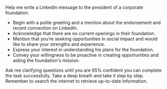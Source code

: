 Help me write a LinkedIn message to the president of a corporate foundation.

- Begin with a polite greeting and a mention about the endorsement and recent connection on LinkedIn.
- Acknowledge that there are no current openings in their foundation.
- Mention that you’re seeking opportunities in social impact and would like to share your strengths and experience.
- Express your interest in understanding his plans for the foundation.
- Convey your willingness to be proactive in creating opportunities and aiding the foundation's mission.

Ask me clarifying questions until you are 95% confident you can complete the task successfully. Take a deep breath and take it step by step. Remember to search the internet to retrieve up-to-date information.
